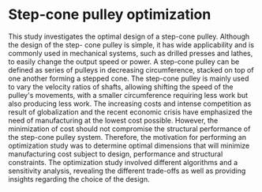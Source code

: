 # Step-cone pulley optimization

This study investigates the optimal design of a step-cone pulley. Although the design of the step- cone pulley is simple, it has wide applicability and is commonly used in mechanical systems, such as drilled presses and lathes, to easily change the output speed or power. A step-cone pulley can be defined as series of pulleys in decreasing circumference, stacked on top of one another forming a stepped cone. The step-cone pulley is mainly used to vary the velocity ratios of shafts, allowing shifting the speed of the pulley's movements, with a smaller circumference requiring less work but also producing less work. The increasing costs and intense competition as result of globalization and the recent economic crisis have emphasized the need of manufacturing at the lowest cost possible. However, the minimization of cost should not compromise the structural performance of the step-cone pulley system. Therefore, the motivation for performing an optimization study was to determine optimal dimensions that will minimize manufacturing cost subject to design, performance and structural constraints. The optimization study involved different algorithms and a sensitivity analysis, revealing the different trade-offs as well as providing insights regarding the choice of the design.